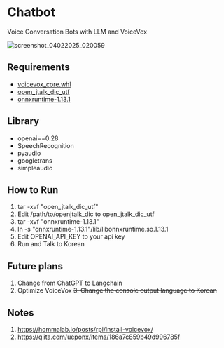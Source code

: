 # Chatbot
Voice Conversation Bots with LLM and VoiceVox

![screenshot_04022025_020059](https://github.com/user-attachments/assets/c5369e69-4aa7-4d9c-9c82-1d9ce3853f49)


## Requirements
- [voicevox_core.whl](https://github.com/VOICEVOX/voicevox_core/releases)
- [open_jtalk_dic_utf](https://sourceforge.net/projects/open-jtalk/files/Dictionary/)
- [onnxruntime-1.13.1](https://github.com/microsoft/onnxruntime/releases/tag/v1.13.1)

## Library
- openai==0.28
- SpeechRecognition
- pyaudio
- googletrans
- simpleaudio

## How to Run
1. tar -xvf "open_jtalk_dic_utf"
2. Edit /path/to/openjtalk_dic to open_jtalk_dic_utf
3. tar -xvf "onnxruntime-1.13.1"
4. ln -s "onnxruntime-1.13.1"/lib/libonnxruntime.so.1.13.1
5. Edit OPENAI_API_KEY to your api key
6. Run and Talk to Korean

## Future plans
1. Change from ChatGPT to Langchain
2. Optimize VoiceVox
~~3. Change the console output language to Korean~~

## Notes
1. https://hommalab.io/posts/rpi/install-voicevox/
2. https://qiita.com/ueponx/items/186a7c859b49d996785f

